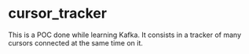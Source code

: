 # cursor_tracker
This is a POC done while learning Kafka. It consists in a tracker of many cursors connected at the same time on it.
